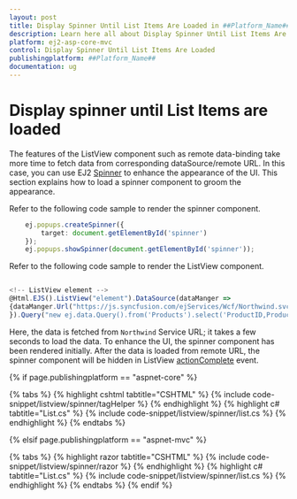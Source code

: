 ```yaml
---
layout: post
title: Display Spinner Until List Items Are Loaded in ##Platform_Name## Listview Component
description: Learn here all about Display Spinner Until List Items Are Loaded in Syncfusion ##Platform_Name## Listview component of syncfusion and more.
platform: ej2-asp-core-mvc
control: Display Spinner Until List Items Are Loaded
publishingplatform: ##Platform_Name##
documentation: ug
---
```


# Display spinner until List Items are loaded

The features of the ListView component such as remote data-binding take more time to fetch data from corresponding
dataSource/remote URL. In this case, you can use EJ2
[Spinner](https://ej2.syncfusion.com/aspnetcore/documentation/spinner/) to enhance the appearance of the UI. This
section explains how to load a spinner component to groom the appearance.

Refer to the following code sample to render the spinner component.

```typescript
    ej.popups.createSpinner({
        target: document.getElementById('spinner')
    });
    ej.popups.showSpinner(document.getElementById('spinner'));
```

Refer to the following code sample to render the ListView component.

```typescript

<!-- ListView element -->
@Html.EJS().ListView("element").DataSource(dataManger =>
{dataManger.Url("https://js.syncfusion.com/ejServices/Wcf/Northwind.svc/").CrossDomain(true);
}).Query("new ej.data.Query().from('Products').select('ProductID,ProductName').take(10)").ActionBegin("onBegin").Fields(new ListViewFieldSettings { Id = "ProductID", Text = "ProductName" }).ShowHeader(true).HeaderTitle("Product Name").Width("300").ActionComplete("oncomplete").Render()

```

Here, the data is fetched from `Northwind` Service URL; it takes a few seconds to load the data. To enhance the UI, the
spinner component has been rendered initially. After the data is loaded from remote URL, the spinner component will be
hidden in ListView
[actionComplete](https://ej2.syncfusion.com/documentation/api/list-view/#actioncomplete)
event.

{% if page.publishingplatform == "aspnet-core" %}

{% tabs %}
{% highlight cshtml tabtitle="CSHTML" %}
{% include code-snippet/listview/spinner/tagHelper %}
{% endhighlight %}
{% highlight c# tabtitle="List.cs" %}
{% include code-snippet/listview/spinner/list.cs %}
{% endhighlight %}
{% endtabs %}

{% elsif page.publishingplatform == "aspnet-mvc" %}

{% tabs %}
{% highlight razor tabtitle="CSHTML" %}
{% include code-snippet/listview/spinner/razor %}
{% endhighlight %}
{% highlight c# tabtitle="List.cs" %}
{% include code-snippet/listview/spinner/list.cs %}
{% endhighlight %}
{% endtabs %}
{% endif %}

